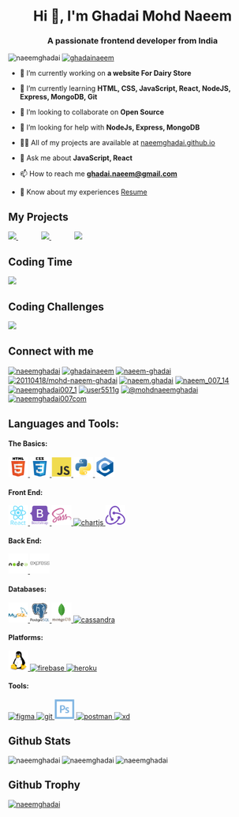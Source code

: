 <h1 align="center">Hi 👋, I'm Ghadai Mohd Naeem</h1>
<h3 align="center">A passionate frontend developer from India</h3>

<a><img src="https://komarev.com/ghpvc/?username=naeemghadai&label=Profile%20views&color=0e75b6&style=flat" alt="naeemghadai" height="20"/></a> 
<a href="https://twitter.com/ghadainaeem" target="blank"><img src="https://img.shields.io/twitter/follow/ghadainaeem?logo=twitter&style=for-the-badge" alt="ghadainaeem" height="20"/></a>


- 🔭 I’m currently working on **a website For Dairy Store**

- 🌱 I’m currently learning **HTML, CSS, JavaScript, React, NodeJS, Express, MongoDB, Git**

- 👯 I’m looking to collaborate on **Open Source**

- 🤝 I’m looking for help with **NodeJs, Express, MongoDB**

- 👨‍💻 All of my projects are available at [naeemghadai.github.io](naeemghadai.github.io)

- 💬 Ask me about **JavaScript, React**

- 📫 How to reach me **ghadai.naeem@gmail.com**

- 📄 Know about my experiences [Resume](https://drive.google.com/drive/folders/1mYsvkrhlDWu8QS3alpz0T2OTgXa-TqY1?usp=sharing)

## My Projects

<a align="left" href="https://nsalon.netlify.app" target="_blank">
<img width="400" src="https://user-images.githubusercontent.com/51822103/196030656-49036a1e-8ec9-4279-bc09-8a08698e8770.PNG"/>
</a>
&nbsp; 	&nbsp; 	&nbsp; 	&nbsp; 	&nbsp; 	&nbsp;
<a href="https://nrestaurent.netlify.app" target="_blank">
<img width="400" src="https://user-images.githubusercontent.com/51822103/196030809-59e9c375-e6ea-427d-9fee-0d4b7cff16c5.PNG"/>
</a>
&nbsp; 	&nbsp; 	&nbsp; 	&nbsp; 	&nbsp; 	&nbsp;
<a href="https://shareeazy-production.up.railway.app" target="_blank">
<img width="400" src="https://user-images.githubusercontent.com/51822103/197389738-e5d85842-a9c4-465e-9f88-5b31ca1023be.PNG"/>
</a>


## Coding Time
<div>
  <img src="https://github-readme-stats.vercel.app/api/wakatime?username=@Naeem&compact=True"  height: "400"/>
</div>

## Coding Challenges
<img src="https://www.codewars.com/users/NAEEMGHADAI/badges/large"/>

## Connect with me

<p align="left">
<a href="https://codepen.io/naeemghadai" target="blank"><img align="center" src="https://raw.githubusercontent.com/rahuldkjain/github-profile-readme-generator/master/src/images/icons/Social/codepen.svg" alt="naeemghadai" height="30" width="40" /></a>
<a href="https://twitter.com/ghadainaeem" target="blank"><img align="center" src="https://raw.githubusercontent.com/rahuldkjain/github-profile-readme-generator/master/src/images/icons/Social/twitter.svg" alt="ghadainaeem" height="30" width="40" /></a>
<a href="https://linkedin.com/in/naeem-ghadai" target="blank"><img align="center" src="https://raw.githubusercontent.com/rahuldkjain/github-profile-readme-generator/master/src/images/icons/Social/linked-in-alt.svg" alt="naeem-ghadai" height="30" width="40" /></a>
<a href="https://stackoverflow.com/users/20110418/mohd-naeem-ghadai" target="blank"><img align="center" src="https://raw.githubusercontent.com/rahuldkjain/github-profile-readme-generator/master/src/images/icons/Social/stack-overflow.svg" alt="20110418/mohd-naeem-ghadai" height="30" width="40" /></a>
<a href="https://fb.com/naeem.ghadai" target="blank"><img align="center" src="https://raw.githubusercontent.com/rahuldkjain/github-profile-readme-generator/master/src/images/icons/Social/facebook.svg" alt="naeem.ghadai" height="30" width="40" /></a>
<a href="https://instagram.com/naeem_007_14" target="blank"><img align="center" src="https://raw.githubusercontent.com/rahuldkjain/github-profile-readme-generator/master/src/images/icons/Social/instagram.svg" alt="naeem_007_14" height="30" width="40" /></a>
<a href="https://www.hackerrank.com/naeemghadai007_1" target="blank"><img align="center" src="https://raw.githubusercontent.com/rahuldkjain/github-profile-readme-generator/master/src/images/icons/Social/hackerrank.svg" alt="naeemghadai007_1" height="30" width="40" /></a>
<a href="https://leetcode.com/naeemghadai" target="blank"><img align="center" src="https://raw.githubusercontent.com/rahuldkjain/github-profile-readme-generator/master/src/images/icons/Social/leet-code.svg" alt="user5511g" height="30" width="40" /></a>
<a href="https://www.hackerearth.com/@mohdnaeemghadai" target="blank"><img align="center" src="https://raw.githubusercontent.com/rahuldkjain/github-profile-readme-generator/master/src/images/icons/Social/hackerearth.svg" alt="@mohdnaeemghadai" height="30" width="40" /></a>
<a href="https://auth.geeksforgeeks.org/user/naeemghadai007com" target="blank"><img align="center" src="https://raw.githubusercontent.com/rahuldkjain/github-profile-readme-generator/master/src/images/icons/Social/geeks-for-geeks.svg" alt="naeemghadai007com" height="30" width="40" /></a>
</p>

## Languages and Tools:
<h4>The Basics:</h4>
<a href="https://www.w3.org/html/" target="_blank" rel="noreferrer"> <img src="https://raw.githubusercontent.com/devicons/devicon/master/icons/html5/html5-original-wordmark.svg" alt="html5" width="40" height="40"/> </a>
<a href="https://www.w3schools.com/css/" target="_blank" rel="noreferrer"> <img src="https://raw.githubusercontent.com/devicons/devicon/master/icons/css3/css3-original-wordmark.svg" alt="css3" width="40" height="40"/> </a>
<a href="https://developer.mozilla.org/en-US/docs/Web/JavaScript" target="_blank" rel="noreferrer"> <img src="https://raw.githubusercontent.com/devicons/devicon/master/icons/javascript/javascript-original.svg" alt="javascript" width="40" height="40"/> </a>
<a href="https://www.python.org" target="_blank" rel="noreferrer"> <img src="https://raw.githubusercontent.com/devicons/devicon/master/icons/python/python-original.svg" alt="python" width="40" height="40"/> </a>
<a href="https://www.cprogramming.com/" target="_blank" rel="noreferrer"> <img src="https://raw.githubusercontent.com/devicons/devicon/master/icons/c/c-original.svg" alt="c" width="40" height="40"/> </a>

<h4>Front End:</h4>
<a href="https://reactjs.org/" target="_blank" rel="noreferrer"> <img src="https://raw.githubusercontent.com/devicons/devicon/master/icons/react/react-original-wordmark.svg" alt="react" width="40" height="40"/> </a>
 <a href="https://getbootstrap.com" target="_blank" rel="noreferrer"> <img src="https://raw.githubusercontent.com/devicons/devicon/master/icons/bootstrap/bootstrap-plain-wordmark.svg" alt="bootstrap" width="40" height="40"/> </a>
<a href="https://sass-lang.com" target="_blank" rel="noreferrer"> <img src="https://raw.githubusercontent.com/devicons/devicon/master/icons/sass/sass-original.svg" alt="sass" width="40" height="40"/> </a> 
<a href="https://www.chartjs.org" target="_blank" rel="noreferrer"> <img src="https://www.chartjs.org/media/logo-title.svg" alt="chartjs" width="40" height="40"/> </a>
 <a href="https://redux.js.org" target="_blank" rel="noreferrer"> <img src="https://raw.githubusercontent.com/devicons/devicon/master/icons/redux/redux-original.svg" alt="redux" width="40" height="40"/> </a>
 
<h4>Back End:</h4>
 <a href="https://nodejs.org" target="_blank" rel="noreferrer"> <img src="https://raw.githubusercontent.com/devicons/devicon/master/icons/nodejs/nodejs-original-wordmark.svg" alt="nodejs" width="40" height="40"/> </a>
<a href="https://expressjs.com" target="_blank" rel="noreferrer"> <img src="https://raw.githubusercontent.com/devicons/devicon/master/icons/express/express-original-wordmark.svg" alt="express" width="40" height="40"/> </a>


<h4>Databases:</h4>
<a href="https://www.mysql.com/" target="_blank" rel="noreferrer"> <img src="https://raw.githubusercontent.com/devicons/devicon/master/icons/mysql/mysql-original-wordmark.svg" alt="mysql" width="40" height="40"/> </a>
<a href="https://www.postgresql.org" target="_blank" rel="noreferrer"> <img src="https://raw.githubusercontent.com/devicons/devicon/master/icons/postgresql/postgresql-original-wordmark.svg" alt="postgresql" width="40" height="40"/> </a>
<a href="https://www.mongodb.com/" target="_blank" rel="noreferrer"> <img src="https://raw.githubusercontent.com/devicons/devicon/master/icons/mongodb/mongodb-original-wordmark.svg" alt="mongodb" width="40" height="40"/> </a>
<a href="https://cassandra.apache.org/" target="_blank" rel="noreferrer"> <img src="https://www.vectorlogo.zone/logos/apache_cassandra/apache_cassandra-icon.svg" alt="cassandra" width="40" height="40"/> </a>

<h4>Platforms:</h4>
<a href="https://www.linux.org/" target="_blank" rel="noreferrer"> <img src="https://raw.githubusercontent.com/devicons/devicon/master/icons/linux/linux-original.svg" alt="linux" width="40" height="40"/> </a>
<a href="https://firebase.google.com/" target="_blank" rel="noreferrer"> <img src="https://www.vectorlogo.zone/logos/firebase/firebase-icon.svg" alt="firebase" width="40" height="40"/> </a>
<a href="https://heroku.com" target="_blank" rel="noreferrer"> <img src="https://www.vectorlogo.zone/logos/heroku/heroku-icon.svg" alt="heroku" width="40" height="40"/> </a> 

<h4>Tools:</h4>
<p align="left">      <a href="https://www.figma.com/" target="_blank" rel="noreferrer"> <img src="https://www.vectorlogo.zone/logos/figma/figma-icon.svg" alt="figma" width="40" height="40"/> </a>  <a href="https://git-scm.com/" target="_blank" rel="noreferrer"> <img src="https://www.vectorlogo.zone/logos/git-scm/git-scm-icon.svg" alt="git" width="40" height="40"/> </a>     <a href="https://www.photoshop.com/en" target="_blank" rel="noreferrer"> <img src="https://raw.githubusercontent.com/devicons/devicon/master/icons/photoshop/photoshop-line.svg" alt="photoshop" width="40" height="40"/> </a> <a href="https://postman.com" target="_blank" rel="noreferrer"> <img src="https://www.vectorlogo.zone/logos/getpostman/getpostman-icon.svg" alt="postman" width="40" height="40"/> </a>    <a href="https://www.adobe.com/products/xd.html" target="_blank" rel="noreferrer"> <img src="https://cdn.worldvectorlogo.com/logos/adobe-xd.svg" alt="xd" width="40" height="40"/> </a> </p>

## Github Stats
<a><img height="140" width="320" src="https://github-readme-stats.vercel.app/api/top-langs?username=naeemghadai&show_icons=true&locale=en&layout=compact" alt="naeemghadai" /></a>
<a><img height="150" width="320" src="https://github-readme-stats.vercel.app/api?username=naeemghadai&show_icons=true&locale=en" alt="naeemghadai" /></a>
<a><img height="150" width="320" src="https://github-readme-streak-stats.herokuapp.com/?user=naeemghadai&" alt="naeemghadai" /></a>

## Github Trophy
<p align="left"> <a href="https://github.com/ryo-ma/github-profile-trophy"><img src="https://github-profile-trophy.vercel.app/?username=naeemghadai" alt="naeemghadai" /></a> </p>


